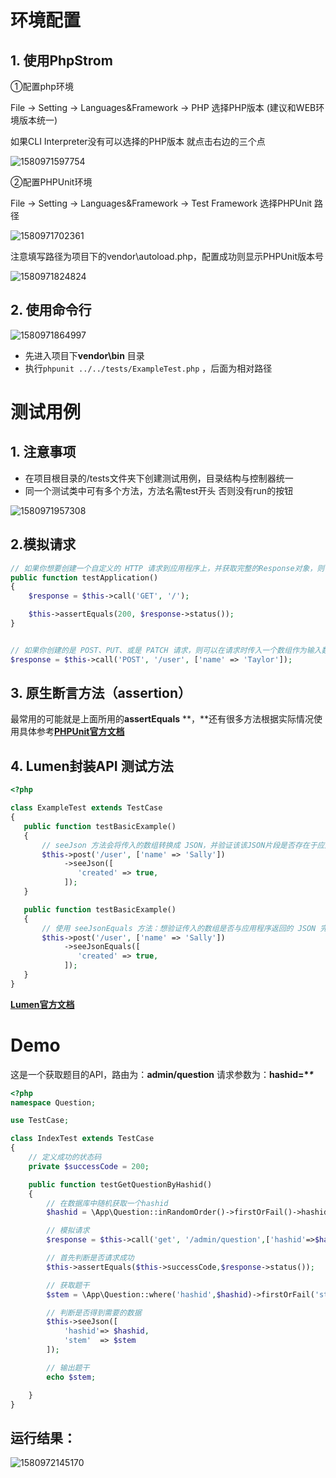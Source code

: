 # **环境配置**

## **1.** **使用PhpStrom**

①配置php环境

File -> Setting -> Languages&Framework -> PHP 选择PHP版本 (建议和WEB环境版本统一)

如果CLI Interpreter没有可以选择的PHP版本 就点击右边的三个点

![1580971597754](https://raw.githubusercontent.com/canon1014/note/master/static/1580971597754.png)

②配置PHPUnit环境

File -> Setting -> Languages&Framework -> Test Framework 选择PHPUnit 路径

![1580971702361](https://raw.githubusercontent.com/canon1014/note/master/static/1580971702361.png) 

注意填写路径为项目下的vendor\autoload.php，配置成功则显示PHPUnit版本号

![1580971824824](https://raw.githubusercontent.com/canon1014/note/master/static/1580971824824.png)

 

## **2.** **使用命令行**

![1580971864997](https://raw.githubusercontent.com/canon1014/note/master/static/1580971864997.png)

 

- 先进入项目下**vendor\bin** 目录
- 执行`phpunit ../../tests/ExampleTest.php` ，后面为相对路径

 

# 测试用例

## **1.** **注意事项**

- 在项目根目录的/tests文件夹下创建测试用例，目录结构与控制器统一
- 同一个测试类中可有多个方法，方法名需test开头 否则没有run的按钮

![1580971957308](https://raw.githubusercontent.com/canon1014/note/master/static/1580971957308.png)

## 



## 2.模拟请求

```php
// 如果你想要创建一个自定义的 HTTP 请求到应用程序上，并获取完整的Response对象，则可以使用 call 方法：
public function testApplication()
{
    $response = $this->call('GET', '/');

    $this->assertEquals(200, $response->status());
}


// 如果你创建的是 POST、PUT、或是 PATCH 请求，则可以在请求时传入一个数组作为输入数据。
$response = $this->call('POST', '/user', ['name' => 'Taylor']);
```



## **3.** **原生断言方法（assertion）**

最常用的可能就是上面所用的**assertEquals** **，**还有很多方法根据实际情况使用具体参考[**PHPUnit官方文档**](https://phpunit.de/manual/6.3/zh_cn/appendixes.assertions.html)

 

## **4.** **Lumen封装API 测试方法**

 

 ```php
<?php

class ExampleTest extends TestCase
{
    public function testBasicExample()
    {
        // seeJson 方法会将传入的数组转换成 JSON，并验证该该JSON片段是否存在于应用程序返回响应中的任何位置。
        $this->post('/user', ['name' => 'Sally'])
             ->seeJson([
                'created' => true,
             ]);
    }

    public function testBasicExample()
    {
        // 使用 seeJsonEquals 方法：想验证传入的数组是否与应用程序返回的 JSON 完全 匹配，则可以
        $this->post('/user', ['name' => 'Sally'])
             ->seeJsonEquals([
                'created' => true,
             ]);
    }
}
 ```

[**Lumen官方文档**](#testing-json-apis)

 

# Demo 

这是一个获取题目的API，路由为：**admin/question** 请求参数为：**hashid=\**\****

```php
<?php
namespace Question;

use TestCase;

class IndexTest extends TestCase
{
    // 定义成功的状态码
    private $successCode = 200;

    public function testGetQuestionByHashid()
    {
        // 在数据库中随机获取一个hashid
        $hashid = \App\Question::inRandomOrder()->firstOrFail()->hashid;

        // 模拟请求
        $response = $this->call('get', '/admin/question',['hashid'=>$hashid]);

        // 首先判断是否请求成功
        $this->assertEquals($this->successCode,$response->status());

        // 获取题干
        $stem = \App\Question::where('hashid',$hashid)->firstOrFail('stem')->stem;

        // 判断是否得到需要的数据
        $this->seeJson([
            'hashid'=> $hashid,
            'stem'  => $stem
        ]);

        // 输出题干
        echo $stem;

    }
}
```



## **运行结果：**

![1580972145170](https://raw.githubusercontent.com/canon1014/note/master/static/1580972145170.png)